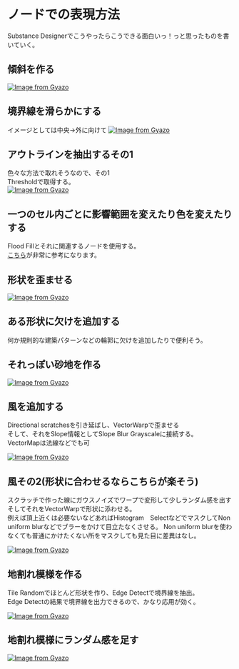 # ノードでの表現方法
Substance Designerでこうやったらこうできる面白いっ！っと思ったものを書いていく。

## 傾斜を作る
[![Image from Gyazo](https://i.gyazo.com/be4d54391989624a08f9ec5ee9fefcb9.gif)](https://gyazo.com/be4d54391989624a08f9ec5ee9fefcb9)

## 境界線を滑らかにする
イメージとしては中央→外に向けて
[![Image from Gyazo](https://i.gyazo.com/472e15d0b38cc41457522ac3dc4507e7.png)](https://gyazo.com/472e15d0b38cc41457522ac3dc4507e7)


## アウトラインを抽出するその1
色々な方法で取れそうなので、その1  
Thresholdで取得する。  
[![Image from Gyazo](https://i.gyazo.com/a17fd32aacfb14ddf187080e3990033b.png)](https://gyazo.com/a17fd32aacfb14ddf187080e3990033b)  

## 一つのセル内ごとに影響範囲を変えたり色を変えたりする
Flood Fillとそれに関連するノードを使用する。  
[こちら](http://monsho.hatenablog.com/entry/2017/10/21/225521)が非常に参考になります。

## 形状を歪ませる
[![Image from Gyazo](https://i.gyazo.com/4370a78fe0258de0627d15e743a0dd76.png)](https://gyazo.com/4370a78fe0258de0627d15e743a0dd76)

## ある形状に欠けを追加する
何か規則的な建築パターンなどの輪郭に欠けを追加したりで便利そう。  

## それっぽい砂地を作る
[![Image from Gyazo](https://i.gyazo.com/c33f282c5a85f2568df4fbe12041fd54.png)](https://gyazo.com/c33f282c5a85f2568df4fbe12041fd54)


## 風を追加する
Directional scratchesを引き延ばし、VectorWarpで歪ませる  
そして、それをSlope情報としてSlope Blur Grayscaleに接続する。  
VectorMapは法線などでも可  

[![Image from Gyazo](https://i.gyazo.com/b6be1a0ac90fc7d3078e4350bfa5a6ea.gif)](https://gyazo.com/b6be1a0ac90fc7d3078e4350bfa5a6ea)

## 風その2(形状に合わせるならこちらが楽そう)
スクラッチで作った線にガウスノイズでワープで変形して少しランダム感を出す
そしてそれをVectorWarpで形状に添わせる。  
例えば頂上近くは必要ないなどあればHistogram　SelectなどでマスクしてNon uniform blurなどでブラーをかけて目立たなくさせる。
Non uniform blurを使わなくても普通にかけたくない所をマスクしても見た目に差異はなし。  

[![Image from Gyazo](https://i.gyazo.com/3156675ea553b9a8040f8d3fcf48599d.png)](https://gyazo.com/3156675ea553b9a8040f8d3fcf48599d)


## 地割れ模様を作る
Tile Randomでほとんど形状を作り、Edge Detectで境界線を抽出。  
Edge Detectの結果で境界線を出力できるので、かなり応用が効く。  

[![Image from Gyazo](https://i.gyazo.com/b0276a7cbf6ae02e829df704fd9589a1.png)](https://gyazo.com/b0276a7cbf6ae02e829df704fd9589a1)

## 地割れ模様にランダム感を足す
[![Image from Gyazo](https://i.gyazo.com/d2c48f0841db6ccfb51dfe75ebf11d5c.png)](https://gyazo.com/d2c48f0841db6ccfb51dfe75ebf11d5c)



